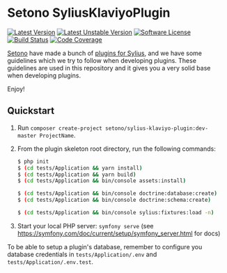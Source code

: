 # Setono SyliusKlaviyoPlugin

[![Latest Version][ico-version]][link-packagist]
[![Latest Unstable Version][ico-unstable-version]][link-packagist]
[![Software License][ico-license]](LICENSE)
[![Build Status][ico-github-actions]][link-github-actions]
[![Code Coverage][ico-code-coverage]][link-code-coverage]

[Setono](https://setono.com) have made a bunch of [plugins for Sylius](https://github.com/Setono), and we have some guidelines
which we try to follow when developing plugins. These guidelines are used in this repository and it gives you a very
solid base when developing plugins.

Enjoy! 

## Quickstart

1. Run `composer create-project setono/sylius-klaviyo-plugin:dev-master ProjectName`.

2. From the plugin skeleton root directory, run the following commands:

    ```bash
    $ php init
    $ (cd tests/Application && yarn install)
    $ (cd tests/Application && yarn build)
    $ (cd tests/Application && bin/console assets:install)
    
    $ (cd tests/Application && bin/console doctrine:database:create)
    $ (cd tests/Application && bin/console doctrine:schema:create)
   
    $ (cd tests/Application && bin/console sylius:fixtures:load -n)
    ```
   
3. Start your local PHP server: `symfony serve` (see https://symfony.com/doc/current/setup/symfony_server.html for docs)

To be able to setup a plugin's database, remember to configure you database credentials in `tests/Application/.env` and `tests/Application/.env.test`.

[ico-version]: https://poser.pugx.org/setono/sylius-klaviyo-plugin/v/stable
[ico-unstable-version]: https://poser.pugx.org/setono/sylius-klaviyo-plugin/v/unstable
[ico-license]: https://poser.pugx.org/setono/sylius-klaviyo-plugin/license
[ico-github-actions]: https://github.com/Setono/SyliusKlaviyoPlugin/workflows/build/badge.svg
[ico-code-coverage]: https://codecov.io/gh/Setono/SyliusKlaviyoPlugin/branch/master/graph/badge.svg

[link-packagist]: https://packagist.org/packages/setono/sylius-klaviyo-plugin
[link-github-actions]: https://github.com/Setono/SyliusKlaviyoPlugin/actions
[link-code-coverage]: https://codecov.io/gh/Setono/SyliusKlaviyoPlugin
